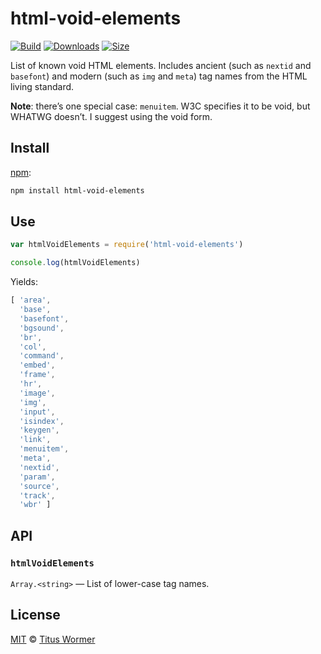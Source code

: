 # html-void-elements

[![Build][build-badge]][build]
[![Downloads][downloads-badge]][downloads]
[![Size][size-badge]][size]

List of known void HTML elements.
Includes ancient (such as `nextid` and `basefont`) and modern (such as `img` and
`meta`) tag names from the HTML living standard.

**Note**: there’s one special case: `menuitem`.
W3C specifies it to be void, but WHATWG doesn’t.
I suggest using the void form.

## Install

[npm][]:

```sh
npm install html-void-elements
```

## Use

```js
var htmlVoidElements = require('html-void-elements')

console.log(htmlVoidElements)
```

Yields:

```js
[ 'area',
  'base',
  'basefont',
  'bgsound',
  'br',
  'col',
  'command',
  'embed',
  'frame',
  'hr',
  'image',
  'img',
  'input',
  'isindex',
  'keygen',
  'link',
  'menuitem',
  'meta',
  'nextid',
  'param',
  'source',
  'track',
  'wbr' ]
```

## API

### `htmlVoidElements`

`Array.<string>` — List of lower-case tag names.

## License

[MIT][license] © [Titus Wormer][author]

<!-- Definition -->

[build-badge]: https://github.com/wooorm/html-void-elements/workflows/main/badge.svg

[build]: https://github.com/wooorm/html-void-elements/actions

[downloads-badge]: https://img.shields.io/npm/dm/html-void-elements.svg

[downloads]: https://www.npmjs.com/package/html-void-elements

[size-badge]: https://img.shields.io/bundlephobia/minzip/html-void-elements.svg

[size]: https://bundlephobia.com/result?p=html-void-elements

[npm]: https://docs.npmjs.com/cli/install

[license]: license

[author]: https://wooorm.com
